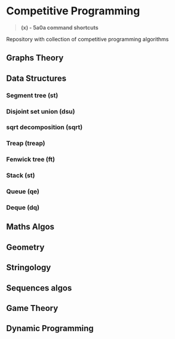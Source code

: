 # Competitive Programming
>**(x) - 5a0a command shortcuts**

Repository with collection of competitive programming algorithms

## Graphs Theory

## Data Structures

### Segment tree (st)
### Disjoint set union (dsu)
### sqrt decomposition (sqrt)
### Treap (treap)
### Fenwick tree (ft)
### Stack (st)
### Queue (qe)
### Deque (dq)

## Maths Algos

## Geometry

## Stringology

## Sequences algos

## Game Theory

## Dynamic Programming


